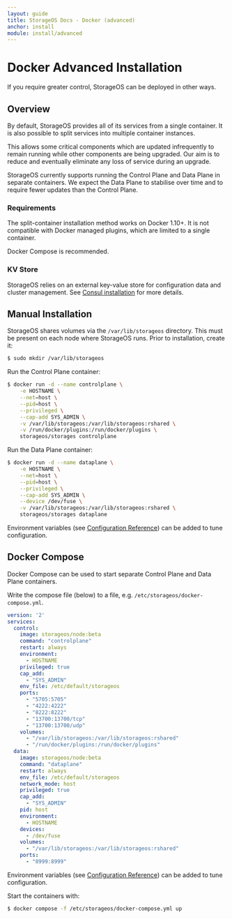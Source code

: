 ```yaml
---
layout: guide
title: StorageOS Docs - Docker (advanced)
anchor: install
module: install/advanced
---
```


# Docker Advanced Installation

If you require greater control, StorageOS can be deployed in other ways.

## Overview

By default, StorageOS provides all of its services from a single container.  It
is also possible to split services into multiple container instances.

This allows some critical components which are updated infrequently to remain
running while other components are being upgraded.  Our aim is to reduce and
eventually eliminate any loss of service during an upgrade.

StorageOS currently supports running the Control Plane and Data Plane in
separate containers.  We expect the Data Plane to stabilise over time and to
require fewer updates than the Control Plane.

### Requirements

The split-container installation method works on Docker 1.10+.  It is not
compatible with Docker managed plugins, which are limited to a single container.

Docker Compose is recommended.

### KV Store

StorageOS relies on an external key-value store for configuration data and cluster
management.  See [Consul installation](consul.html) for more details.

## Manual Installation

StorageOS shares volumes via the `/var/lib/storageos` directory.  This must be
present on each node where StorageOS runs.  Prior to installation, create it:

```bash
$ sudo mkdir /var/lib/storageos
```

Run the Control Plane container:

```bash
$ docker run -d --name controlplane \
	-e HOSTNAME \
	--net=host \
	--pid=host \
	--privileged \
	--cap-add SYS_ADMIN \
	-v /var/lib/storageos:/var/lib/storageos:rshared \
	-v /run/docker/plugins:/run/docker/plugins \
	storageos/storages controlplane
```

Run the Data Plane container:

```bash
$ docker run -d --name dataplane \
	-e HOSTNAME \
	--net=host \
	--pid=host \
	--privileged \
	--cap-add SYS_ADMIN \
	--device /dev/fuse \
	-v /var/lib/storageos:/var/lib/storageos:rshared \
	storageos/storages dataplane
```

Environment variables (see [Configuration Reference](../reference/configuration.html))
can be added to tune configuration.

## Docker Compose

Docker Compose can be used to start separate Control Plane and Data Plane
containers.

Write the compose file (below) to a file, e.g. `/etc/storageos/docker-compose.yml`.

```yaml
version: '2'
services:
  control:
    image: storageos/node:beta
    command: "controlplane"
    restart: always
    environment:
      - HOSTNAME
    privileged: true
    cap_add:
      - "SYS_ADMIN"
    env_file: /etc/default/storageos
    ports:
      - "5705:5705"
      - "4222:4222"
      - "8222:8222"
      - "13700:13700/tcp"
      - "13700:13700/udp"
    volumes:
      - "/var/lib/storageos:/var/lib/storageos:rshared"
      - "/run/docker/plugins:/run/docker/plugins"
  data:
    image: storageos/node:beta
    command: "dataplane"
    restart: always
    env_file: /etc/default/storageos
    network_mode: host
    privileged: true
    cap_add:
      - "SYS_ADMIN"
    pid: host
    environment:
      - HOSTNAME
    devices:
      - /dev/fuse
    volumes:
      - "/var/lib/storageos:/var/lib/storageos:rshared"
    ports:
      - "8999:8999"
```

Environment variables (see [Configuration Reference](../reference/configuration.html))
can be added to tune configuration.

Start the containers with:

```bash
$ docker compose -f /etc/storageos/docker-compose.yml up
```
